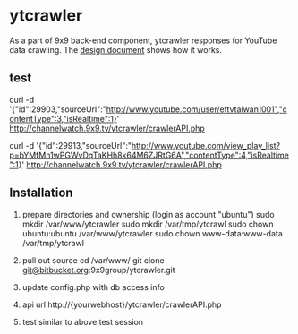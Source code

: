# ytcrawler #

As a part of 9x9 back-end component, ytcrawler responses for YouTube data crawling.
The [design document](https://docs.google.com/document/d/1_NM3ZrVxk3f-6A_yeX53G9xDRknxu1fw3wLjIuHKoeY/edit?usp=sharing) shows how it works.

## test ##

curl -d '{"id":29903,"sourceUrl":"http://www.youtube.com/user/ettvtaiwan1001","contentType":3,"isRealtime":1}' http://channelwatch.9x9.tv/ytcrawler/crawlerAPI.php

curl -d '{"id":29913,"sourceUrl":"http://www.youtube.com/view_play_list?p=bYMfMn1wPGWvDqTaKHh8k64M6ZJRtG6A","contentType":4,"isRealtime":1}' http://channelwatch.9x9.tv/ytcrawler/crawlerAPI.php

## Installation ##
1. prepare directories and ownership
(login as account "ubuntu")
sudo mkdir /var/www/ytcrawler
sudo mkdir /var/tmp/ytcrawl
sudo chown ubuntu:ubuntu /var/www/ytcrawler
sudo chown www-data:www-data /var/tmp/ytcrawl

2. pull out source
cd /var/www/
git clone git@bitbucket.org:9x9group/ytcrawler.git

3. update config.php with db access info

4. api url
   http://{yourwebhost}/ytcrawler/crawlerAPI.php

5. test
  similar to above test session

